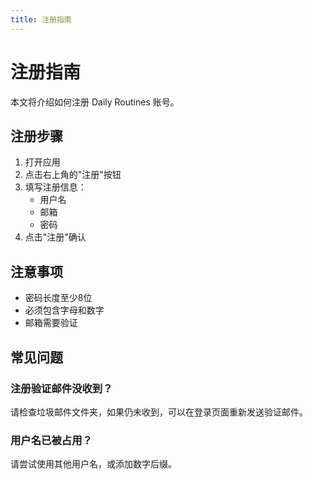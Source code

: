 ```yaml
---
title: 注册指南
---
```


# 注册指南

本文将介绍如何注册 Daily Routines 账号。

## 注册步骤

1. 打开应用
2. 点击右上角的"注册"按钮
3. 填写注册信息：
   - 用户名
   - 邮箱
   - 密码
4. 点击"注册"确认

## 注意事项

- 密码长度至少8位
- 必须包含字母和数字
- 邮箱需要验证

## 常见问题

### 注册验证邮件没收到？

请检查垃圾邮件文件夹，如果仍未收到，可以在登录页面重新发送验证邮件。

### 用户名已被占用？

请尝试使用其他用户名，或添加数字后缀。 